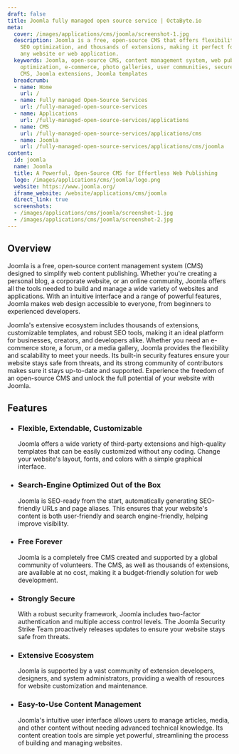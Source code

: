 ```yaml
---
draft: false
title: Joomla fully managed open source service | OctaByte.io
meta:
  cover: /images/applications/cms/joomla/screenshot-1.jpg
  description: Joomla is a free, open-source CMS that offers flexibility, strong security,
    SEO optimization, and thousands of extensions, making it perfect for building
    any website or web application.
  keywords: Joomla, open-source CMS, content management system, web publishing, SEO
    optimization, e-commerce, photo galleries, user communities, secure CMS, flexible
    CMS, Joomla extensions, Joomla templates
  breadcrumb:
  - name: Home
    url: /
  - name: Fully managed Open-Source Services
    url: /fully-managed-open-source-services
  - name: Applications
    url: /fully-managed-open-source-services/applications
  - name: CMS
    url: /fully-managed-open-source-services/applications/cms
  - name: Joomla
    url: /fully-managed-open-source-services/applications/cms/joomla
content:
  id: joomla
  name: Joomla
  title: A Powerful, Open-Source CMS for Effortless Web Publishing
  logo: /images/applications/cms/joomla/logo.png
  website: https://www.joomla.org/
  iframe_website: /website/applications/cms/joomla
  direct_link: true
  screenshots:
  - /images/applications/cms/joomla/screenshot-1.jpg
  - /images/applications/cms/joomla/screenshot-2.jpg
---
```


## Overview

Joomla is a free, open-source content management system (CMS) designed to simplify web content publishing. Whether you're creating a personal blog, a corporate website, or an online community, Joomla offers all the tools needed to build and manage a wide variety of websites and applications. With an intuitive interface and a range of powerful features, Joomla makes web design accessible to everyone, from beginners to experienced developers.

Joomla's extensive ecosystem includes thousands of extensions, customizable templates, and robust SEO tools, making it an ideal platform for businesses, creators, and developers alike. Whether you need an e-commerce store, a forum, or a media gallery, Joomla provides the flexibility and scalability to meet your needs. Its built-in security features ensure your website stays safe from threats, and its strong community of contributors makes sure it stays up-to-date and supported. Experience the freedom of an open-source CMS and unlock the full potential of your website with Joomla.

## Features

- ### Flexible, Extendable, Customizable

  Joomla offers a wide variety of third-party extensions and high-quality templates that can be easily customized without any coding. Change your website's layout, fonts, and colors with a simple graphical interface.

- ### Search-Engine Optimized Out of the Box

  Joomla is SEO-ready from the start, automatically generating SEO-friendly URLs and page aliases. This ensures that your website's content is both user-friendly and search engine-friendly, helping improve visibility.

- ### Free Forever

  Joomla is a completely free CMS created and supported by a global community of volunteers. The CMS, as well as thousands of extensions, are available at no cost, making it a budget-friendly solution for web development.

- ### Strongly Secure

  With a robust security framework, Joomla includes two-factor authentication and multiple access control levels. The Joomla Security Strike Team proactively releases updates to ensure your website stays safe from threats.

- ### Extensive Ecosystem

  Joomla is supported by a vast community of extension developers, designers, and system administrators, providing a wealth of resources for website customization and maintenance.

- ### Easy-to-Use Content Management

  Joomla's intuitive user interface allows users to manage articles, media, and other content without needing advanced technical knowledge. Its content creation tools are simple yet powerful, streamlining the process of building and managing websites.